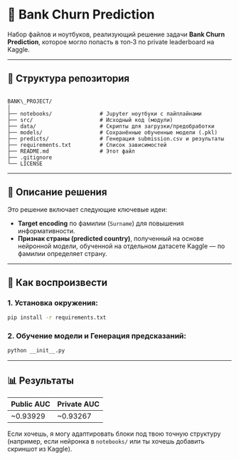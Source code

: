# 🏦 Bank Churn Prediction

Набор файлов и ноутбуков, реализующий решение задачи **Bank Churn Prediction**, которое могло попасть в топ‑3 по private leaderboard на Kaggle.

---

## 📁 Структура репозитория

```

BANK\_PROJECT/
│
├── notebooks/               # Jupyter ноутбуки с пайплайнами
├── src/                     # Исходный код (модули)
├── data/                    # Скрипты для загрузки/предобработки
├── models/                  # Сохранённые обученные модели (.pkl)
├── predicts/                # Генерация submission.csv и результаты
├── requirements.txt         # Список зависимостей
├── README.md                # Этот файл
├── .gitignore
└── LICENSE

````

---

## 🎯 Описание решения

Это решение включает следующие ключевые идеи:

- **Target encoding** по фамилии (`Surname`) для повышения информативности.
- **Признак страны (predicted country)**, полученный на основе нейронной модели, обученной на отдельном датасете Kaggle — по фамилии определяет страну.

---

## 🚀 Как воспроизвести

### 1. Установка окружения:

```bash
pip install -r requirements.txt
````
### 2. Обучение модели и Генерация предсказаний:

```bash
python __init__.py
```

---

## 📊 Результаты

| Public AUC | Private AUC  |
| -----------| ------------ |
| \~0.93929  | \~0.93267     |



Если хочешь, я могу адаптировать блоки под твою точную структуру (например, если нейронка в `notebooks/` или ты хочешь добавить скриншот из Kaggle).
```
